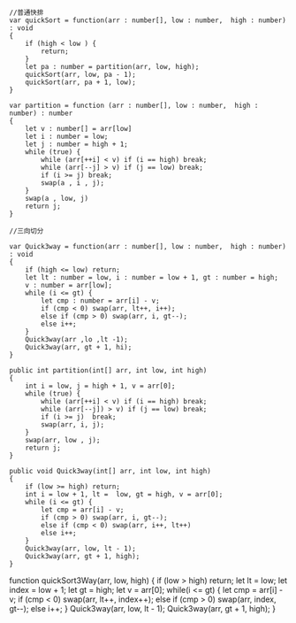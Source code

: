 ```
//普通快排
var quickSort = function(arr : number[], low : number,  high : number) : void
{
    if (high < low ) {
        return;
    }
    let pa : number = partition(arr, low, high);
    quickSort(arr, low, pa - 1);
    quickSort(arr, pa + 1, low);
}

var partition = function (arr : number[], low : number,  high : number) : number 
{
    let v : number[] = arr[low]
    let i : number = low;
    let j : number = high + 1;
    while (true) {
        while (arr[++i] < v) if (i == high) break;
        while (arr[--j] > v) if (j == low) break;
        if (i >= j) break;
        swap(a , i , j);
    }
    swap(a , low, j)
    return j;
}

//三向切分

var Quick3way = function(arr : number[], low : number,  high : number) : void 
{
    if (high <= low) return;
    let lt : number = low, i : number = low + 1, gt : number = high;
    v : number = arr[low];
    while (i <= gt) {
        let cmp : number = arr[i] - v;
        if (cmp < 0) swap(arr, lt++, i++);
        else if (cmp > 0) swap(arr, i, gt--);
        else i++;
    }
    Quick3way(arr ,lo ,lt -1);
    Quick3way(arr, gt + 1, hi);
}
```



```
public int partition(int[] arr, int low, int high)
{
    int i = low, j = high + 1, v = arr[0];
    while (true) {
        while (arr[++i] < v) if (i == high) break;
        while (arr[--j]) > v) if (j == low) break;
        if (i >= j)  break;
        swap(arr, i, j);
    }
    swap(arr, low , j);
    return j;
}

public void Quick3way(int[] arr, int low, int high)
{
    if (low >= high) return;
    int i = low + 1, lt =  low, gt = high, v = arr[0];
    while (i <= gt) {
        let cmp = arr[i] - v;
        if (cmp > 0) swap(arr, i, gt--);
        else if (cmp < 0) swap(arr, i++, lt++)
        else i++;
    }
    Quick3way(arr, low, lt - 1);
    Quick3way(arr, gt + 1, high);
}
```

function quickSort3Way(arr, low, high) {
    if (low > high) return;
    let lt = low;
    let index = low + 1;
    let gt = high;
    let v = arr[0];
    while(i <= gt) {
        let cmp = arr[i] - v;
        if (cmp < 0) swap(arr, lt++, index++);
        else if (cmp > 0) swap(arr, index, gt--);
        else i++;
    }
    Quick3way(arr, low, lt - 1);
    Quick3way(arr, gt + 1, high);
}